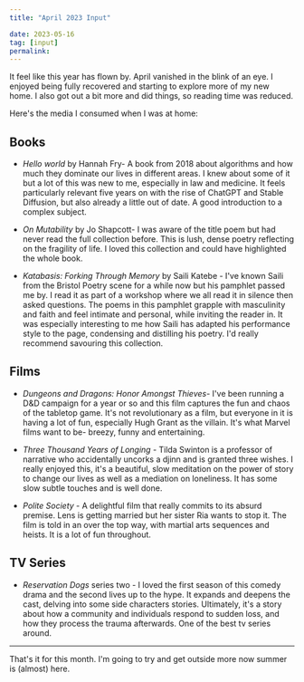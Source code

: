 ```yaml
---
title: "April 2023 Input"

date: 2023-05-16
tag: [input]
permalink:
---
```


It feel like this year has flown by. April vanished in the blink of an eye. I enjoyed being fully recovered and starting to explore more of my new home. I also got out a bit more and did things, so reading time was reduced. 

Here's the media I consumed when I was at home:

## Books

- *Hello world* by Hannah Fry- A book from 2018 about algorithms and how much they dominate our lives in different areas. I knew about some of it but a lot of this was new to me, especially in law and medicine. It feels particularly relevant five years on with the rise of ChatGPT and Stable Diffusion, but also already a little out of date. A good introduction to a complex subject. 

- *On Mutability* by Jo Shapcott- I was aware of the title poem but had never read the full collection before. This is lush, dense poetry reflecting on the fragility of life. I loved this collection and could have highlighted the whole book. 

- *Katabasis: Forking Through Memory* by Saili Katebe - I've known Saili from the Bristol Poetry scene for a while now but his pamphlet passed me by. I read it as part of a workshop where we all read it in silence then asked questions. The poems in this pamphlet grapple with masculinity and faith and feel intimate and personal, while inviting the reader in. It was especially interesting to me how Saili has adapted his performance style to the page, condensing and distilling his poetry. I'd really recommend savouring this collection. 


## Films

- *Dungeons and Dragons: Honor Amongst Thieves*- I've been running a D&D campaign for a year or so and this film captures the fun and chaos of the tabletop game. It's not revolutionary as a film, but everyone in it is having a lot of fun, especially Hugh Grant as the villain. It's what Marvel films want to be- breezy, funny and entertaining. 

- *Three Thousand Years of Longing* - Tilda Swinton is a professor of narrative who accidentally uncorks a djinn and is granted three wishes. I really enjoyed this, it's a beautiful, slow meditation on the power of story to change our lives as well as a mediation on loneliness. It has some slow subtle touches and is well done. 

- *Polite Society* - A delightful film that really commits to its absurd premise. Lens is getting married but her sister Ria wants to stop it. The film is told in an over the top way, with martial arts sequences and heists. It is a lot of fun throughout. 

## TV Series

- *Reservation Dogs* series two - I loved the first season of this comedy drama and the second lives up to the hype. It expands and deepens the cast, delving into some side characters stories. Ultimately, it's a story about how a community and individuals respond to sudden loss, and how they process the trauma afterwards. One of the best tv series around. 

---
That's it for this month. I'm going to try and get outside more now summer is (almost) here. 